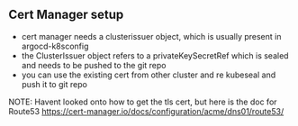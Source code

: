 ## Cert Manager setup

* cert manager needs a clusterissuer object, which is usually present in argocd-k8sconfig
* the ClusterIssuer object refers to a privateKeySecretRef which is sealed and needs to be pushed to the git repo
* you can use the existing cert from other cluster and re kubeseal and push it to git repo

NOTE: Havent looked onto how to get the tls cert, but here is the doc for Route53 https://cert-manager.io/docs/configuration/acme/dns01/route53/

